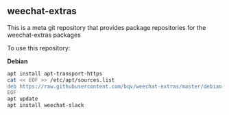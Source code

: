 weechat-extras
---

This is a meta git repository that provides package repositories for the weechat-extras packages

To use this repository:

**Debian**

```bash
apt install apt-transport-https
cat << EOF >> /etc/apt/sources.list
deb https://raw.githubusercontent.com/bqv/weechat-extras/master/debian wheezy main
EOF
apt update
apt install weechat-slack
```
